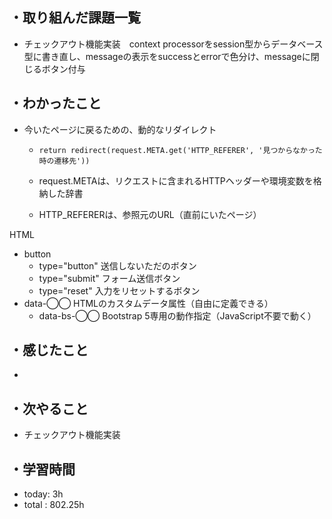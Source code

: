 ## ・取り組んだ課題一覧
- チェックアウト機能実装　context processorをsession型からデータベース型に書き直し、messageの表示をsuccessとerrorで色分け、messageに閉じるボタン付与

## ・わかったこと
- 今いたページに戻るための、動的なリダイレクト
  - `return redirect(request.META.get('HTTP_REFERER', '見つからなかった時の遷移先'))`

  - request.METAは、リクエストに含まれるHTTPヘッダーや環境変数を格納した辞書
  - HTTP_REFERERは、参照元のURL（直前にいたページ）

HTML
- button
  - type="button" 送信しないただのボタン
  - type="submit" フォーム送信ボタン
  - type="reset"  入力をリセットするボタン
- data-◯◯ HTMLのカスタムデータ属性（自由に定義できる）
  - data-bs-◯◯ Bootstrap 5専用の動作指定（JavaScript不要で動く）

## ・感じたこと
- 

## ・次やること
- チェックアウト機能実装
　
## ・学習時間
- today: 3h
- total  : 802.25h



